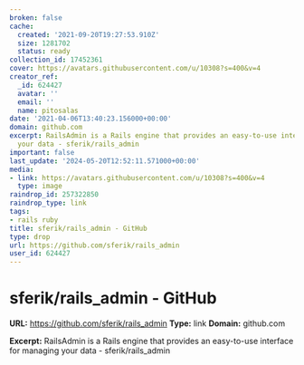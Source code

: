 ```yaml
---
broken: false
cache:
  created: '2021-09-20T19:27:53.910Z'
  size: 1281702
  status: ready
collection_id: 17452361
cover: https://avatars.githubusercontent.com/u/10308?s=400&v=4
creator_ref:
  _id: 624427
  avatar: ''
  email: ''
  name: pitosalas
date: '2021-04-06T13:40:23.156000+00:00'
domain: github.com
excerpt: RailsAdmin is a Rails engine that provides an easy-to-use interface for managing
  your data - sferik/rails_admin
important: false
last_update: '2024-05-20T12:52:11.571000+00:00'
media:
- link: https://avatars.githubusercontent.com/u/10308?s=400&v=4
  type: image
raindrop_id: 257322850
raindrop_type: link
tags:
- rails ruby
title: sferik/rails_admin - GitHub
type: drop
url: https://github.com/sferik/rails_admin
user_id: 624427
---
```


# sferik/rails_admin - GitHub

**URL:** https://github.com/sferik/rails_admin
**Type:** link
**Domain:** github.com

**Excerpt:** RailsAdmin is a Rails engine that provides an easy-to-use interface for managing your data - sferik/rails_admin
